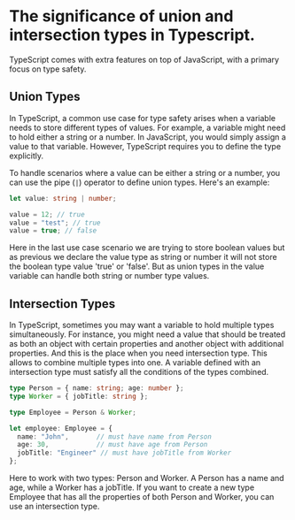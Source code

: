 # The significance of union and intersection types in Typescript.


TypeScript comes with extra features on top of JavaScript, with a primary focus on type safety.

## Union Types

In TypeScript, a common use case for type safety arises when a variable needs to store different types of values. For example, a variable might need to hold either a string or a number. In JavaScript, you would simply assign a value to that variable. However, TypeScript requires you to define the type explicitly. 

To handle scenarios where a value can be either a string or a number, you can use the pipe (`|`) operator to define union types. Here's an example:

```typescript
let value: string | number;

value = 12; // true
value = "test"; // true
value = true; // false
```

Here in the last use case scenario we are trying to store boolean values but as previous we declare the value type as string or number it will not store the boolean type value 'true' or 'false'. But as union types in the value variable can handle both string or number type values. 


## Intersection Types

In TypeScript, sometimes you may want a variable to hold multiple types simultaneously. For instance, you might need a value that should be treated as both an object with certain properties and another object with additional properties. And this is the place when you need intersection type. This allows to combine multiple types into one. A variable defined with an intersection type must satisfy all the conditions of the types combined.

```typescript
type Person = { name: string; age: number };
type Worker = { jobTitle: string };

type Employee = Person & Worker;

let employee: Employee = {
  name: "John",       // must have name from Person
  age: 30,            // must have age from Person
  jobTitle: "Engineer" // must have jobTitle from Worker
};
```

Here to work with two types: Person and Worker. A Person has a name and age, while a Worker has a jobTitle. If you want to create a new type Employee that has all the properties of both Person and Worker, you can use an intersection type.

